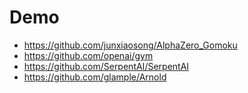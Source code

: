 # Demo
+ https://github.com/junxiaosong/AlphaZero_Gomoku
+ https://github.com/openai/gym
+ https://github.com/SerpentAI/SerpentAI
+ https://github.com/glample/Arnold

